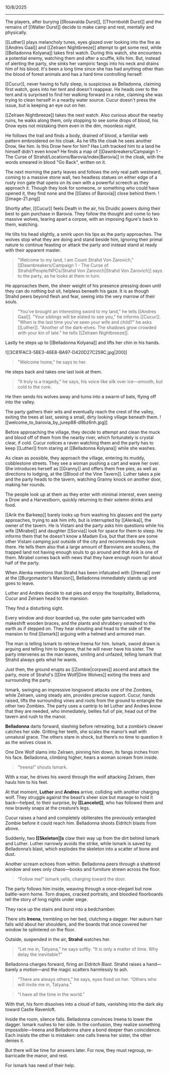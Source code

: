 10/8/2025

---

The players, after burying [[Rosavalda Durst]], [[Thornboldt Durst]] and the remains of [[Walter Durst]] decide to make camp and rest, mentally and physically.

[[Luther]] plays melancholy tunes, eyes glazed over looking into the fire as [[Andres Gaal]] and [[Zelraen Nightbreeze]] attempt to get some rest, while [[Belladonna Kolyana]] takes first watch. During this watch, she encounters a potential enemy, watching them and after a scuffle, kills him. But, instead of alerting the party, she sinks her vampiric fangs into his neck and drains him of his blood. It's been a long time since she has had anything other than the blood of forest animals and has a hard time controlling herself.

[[Cucur]], never having to fully sleep, is suspicious as Belladonna, claiming first watch, goes into her tent and doesn't reappear. He heads over to the tent and is surprised to find her walking forward in a robe, claiming she was trying to clean herself in a nearby water source. Cucur doesn't press the issue, but is keeping an eye out on her.

[[Zelraen Nightbreeze]] takes the next watch. Also curious about the nearby ruins, he walks along them, only stopping to see some drops of blood, his Drow eyes not mistaking them even in the dim, moonless night.

He follows the trail and finds a body, drained of blood, a familiar web pattern embroidered on his cloak. As he lifts the cloak he sees another Drow, like him. Is this Drow here for him? Has Loth tracked him to a land he himself didn't even know? He finds a map of [[Dawnbreakers/Campaign 1 - The Curse of Strahd/Locations/Barovia/index|Barovia]] in the cloak, with the words smeared in blood "Go Back", written on it.

The next morning the party leaves and follows the only real path westward, coming to a massive stone wall, two headless statues on either edge of a rusty iron gate that opens on its own with a powerful screech as they approach it. Though they look for someone, or something who could have opened it, they find none and the [[Gates of Barovia]] close behind them.
![[image-21.png]]

Shortly after, [[Cucur]] feels Death in the air, his Druidic powers doing their best to gain purchase in Barovia. They follow the thought and come to two massive wolves, tearing apart a corpse, with an imposing figure's back to them, watching.

He tilts his head slightly, a smirk upon his lips as the party approaches. The wolves stop what they are doing and stand beside him, ignoring their primal nature to continue feasting or attack the party and instead stand at ready with their apparent master.

>"Welcome to my land, I am Count Strahd Von Zarovich," [[Dawnbreakers/Campaign 1 - The Curse of Strahd/People/NPCs/Strahd Von Zarovich|Strahd Von Zarovich]] says to the party, as he looks at them in turn. 

He approaches them, the sheer weight of his presence pressing down until they can do nothing but sit, helpless beneath his gaze. It is as though Strahd peers beyond flesh and fear, seeing into the very marrow of their souls.

>"You've brought an interesting sword to my land," he tells [[Andres Gaal]].
"Your siblings will be elated to see you," he informs [[Cucur]].
"When is the last time you've seen your wife and child?" he asks [[Luther]].
"Another of the dark-elves. The shadows grow crowded with your kin of late." he tells [[Zelraen Nightbreeze]].

Lastly he steps up to [[Belladonna Kolyana]] and lifts her chin in his hands.

![[3C81FAC3-5BE3-46E8-BA97-D420D27C259C.jpg|200]]

>"Welcome home," he says to her.

He steps back and takes one last look at them. 

>“It truly is a tragedy,” he says, his voice like silk over ice—smooth, but cold to the core. 

He then sends his wolves away and turns into a swarm of bats, flying off into the valley.

The party gathers their wits and eventually reach the crest of the valley, exiting the trees at last, seeing a small, dirty looking village beneath them.
![[welcome_to_barovia_by_jurep88-d9bz6nh.jpg]]

Before approaching the village, they decide to attempt and clean the muck and blood off of them from the nearby river, which fortunately is crystal clear, if cold. Cucur notices a raven watching them and the party has to keep [[Luther]] from staring at [[Belladonna Kolyana]] while she washes.

As clean as possible, they approach the village, entering its muddy, cobblestone streets. They see a woman pushing a cart and wave her over. She introduces herself as [[Granny]] and offers them free pies, as well as directions to lodging, at the [[Blood of the Vine Tavern]]. Luther takes a pie and the party heads to the tavern, watching Granny knock on another door, making her rounds.

The people look up at them as they enter with minimal interest, even seeing a Drow and a Harvestborn, quickly returning to their solemn drinks and food.

[[Arik the Barkeep]] barely looks up from washing his glasses and the party approaches, trying to ask him info, but is interrupted by [[Alenka]], the owner of the tavern. He is Vistani and the party asks him questions while his wife [[Mirabel]] and daughter [[Sorvia]] look for space for them to sleep. He informs them that he doesn't know a Madam Eva, but that there are some other Vistani camping just outside of the city and recommends they look there. He tells them also that a large amount of Barovians are soulless, the trapped land not having enough souls to go around and that Arik is one of them. Mirabel comes back with news that they have enough room for about half of the party.

When Alenka mentions that Strahd has been infatuated with [[Ireena]] over at the [[Burgomaster's Mansion]], Belladonna immediately stands up and goes to leave.

Luther and Andres decide to eat pies and enjoy the hospitality, Belladonna, Cucur and Zelraen head to the mansion.

They find a disturbing sight.

Every window and door boarded up, the outer gate barricaded with makeshift wooden braces, and the plants and shrubbery smashed to the earth as if stepped on. They hear shouting and head to the side of the mansion to find [[Ismark]] arguing with a helmed and armored man.

The man is telling Ismark to retrieve Ireena for him. Ismark, sword drawn is arguing and telling him to begone, that he will never have his sister. The party intervenes as the man leaves, smiling and unfazed, telling Ismark that Strahd always gets what he wants.

Just then, the ground erupts as [[Zombie|corpses]] ascend and attack the party, more of Strahd's [[Dire Wolf|Dire Wolves]] exiting the trees and surrounding the party.

Ismark, swinging an impressive longsword attacks one of the Zombies, while Zelraen, using steady aim, provides precise support. Cucur, hands raised, lifts the surrounding vines and roots from the ground to entangle the other two Zombies. The party uses a cantrip to let Luther and Andres know that they are needed, who immediately, bellies full of pie, head out of the tavern and rush to the manor.

**Belladonna** darts forward, slashing before retreating, but a zombie’s cleaver catches her side. Gritting her teeth, she scales the manor’s wall with unnatural grace. The others stare in shock, but there’s no time to question it as the wolves close in.

One Dire Wolf slams into Zelraen, pinning him down, its fangs inches from his face. Belladonna, climbing higher, hears a woman scream from inside.

>“Ireena!” shouts Ismark. 

With a roar, he drives his sword through the wolf attacking Zelraen, then hauls him to his feet.

At that moment, **Luther** and **Andres** arrive, colliding with another charging wolf. They struggle against the beast’s sheer size but manage to hold it back—helped, to their surprise, by **[[Lancelot]]**, who has followed them and now bravely snaps at the creature’s legs.

Cucur raises a hand and completely obliterates the previously entangled Zombie before it could reach him. Belladonna shoots Eldritch blasts from above. 

Suddenly, two **[[Skeleton]]s** claw their way up from the dirt behind Ismark and Luther. Luther narrowly avoids the strike, while Ismark is saved by Belladonna’s blast, which explodes the skeleton into a scatter of bone and dust.

Another scream echoes from within. Belladonna peers through a shattered window and sees only chaos—books and furniture strewn across the floor.

>“Follow me!” Ismark yells, charging toward the door. 

The party follows him inside, weaving through a once-elegant but now battle-worn home. Torn drapes, cracked portraits, and bloodied floorboards tell the story of long nights under siege.

They race up the stairs and burst into a bedchamber.

There sits **Ireena**, trembling on her bed, clutching a dagger. Her auburn hair falls wild about her shoulders, and the boards that once covered her window lie splintered on the floor.

Outside, suspended in the air, **Strahd** watches her.

> “Let me in, Tatyana,” he says softly. “It is only a matter of time. Why delay the inevitable?”

Belladonna charges forward, firing an Eldritch Blast. Strahd raises a hand—barely a motion—and the magic scatters harmlessly to ash.

> “There are always others,” he says, eyes fixed on her. “Others who will invite me in, Tatyana.”

> “I have all the time in the world.”

With that, his form dissolves into a cloud of bats, vanishing into the dark sky toward Castle Ravenloft.

Inside the room, silence falls. Belladonna convinces Ireena to lower the dagger. Ismark rushes to her side. In the confusion, they realize something impossible—Ireena and Belladonna share a bond deeper than coincidence. Each insists the other is mistaken: one calls Ireena her sister, the other denies it.

But there will be time for answers later. For now, they must regroup, re-barricade the manor, and rest.

For Ismark has need of their help.






